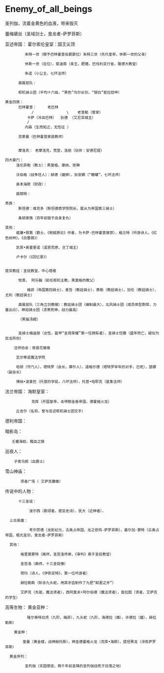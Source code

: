 # Enemy_of_all_beings

圣列伽，流着金黄色的血液，带来毁灭

蕾梅黛丝（圣域剑士，食龙者-萨罗菲斯）

亚述帝国：
	  霍尔索伦皇室：国王尖顶
	            
		     朱特一世（赐予巴林霍普伯爵爵位）朱特三世（先代皇帝，休斯一世的父亲）
		     
		     休斯一世（在位），斐迪南（亲王，肥猪，巴伐利亚行省，隆德大教堂）

		     朱诺（小公主，七环法师）

	      直属部队：
	         
		  枢机骑士团（平均十六级，“黑色”乌尔长剑，“银白”斐拉铠甲）

	黄金四族：
		  巴林霍普：     老巴林
			    /               \    老普勒（管家）
			  卡萨（冷血巴林）  狄德 （艾尼亚城主）
			  /
			 内森（生而知之，无性征 ）
		
		  克莱曼（巴林霍普家庭教师）     
		   
		  
		  摩洛克： 老摩洛克，梵登，洛丽（玩伴：安德尼娅）

	四大豪门：
		 洛伦菲勒（教士）：黑莫格，康纳，玫琳
		 
		 沃伯格（战争狂人）：赫德（雄狮），狄安娜（“糖罐”，七环法师）

		 奥本海默（财政）：

		 威朗特：

	贵族：
	      斯坦德：维克多（斯坦德商学院院长，扈从为帝国第三骑士）

	      条顿家族（百年前毁于血亲复仇）

	其他：
	     威廉•佩第（爵士，《税赋原论》作者，为卡萨·巴林霍普推崇），格兰特（吟游诗人，《红色树林》，《白蔷薇》）

	     凯恩•奥雷里诺（诺恩荒原，旦丁城主）

	     卢卡尔（《回忆录》）


	提亚教廷：圣徒教堂，中心塔楼
	          
		  牧首， 阿乐翰（前任枢机主教，黑莫格的教父）
		  
	          梅菲（帝国第四骑士），麦哲（教廷骑士），费勒（教廷骑士），加伦（教廷骑士），尤利（教廷骑士）
		  
		  直属部队（三角立剑教徽）：教廷骑士团（编制最大），北风骑士团（成员体型剽悍，力量出众），神焰骑士团（漆黑死神，战力最高）

		  （黑猫汤姆）

		 
		  圣骑士梅迪丽（女性，盔甲“圣母荣耀”第一任拥有者），圣骑士恺撒（盛年而亡，疑似为巨龙所伤）
	
        法师协会：夜昙花徽章
	         
		 瓦尔蒂诺魔法学院

		 哈顿（守门人），塔特罗（会长，摩尔人），道格尔德（塔特罗早年的对手，已死），瑟娜（副会长）
		 
		 博纳•波拿巴（托普的学徒，八环法师），托普•哈耶克（星象法师）


法兰帝国：
	     海默皇室：
	        
		        克库（开国皇帝，击垮郁金香帝国，德霍格火龙）

	     丘吉尔（名将，曾与亚述枢机骑士团交手）


德利帝国：

             


暗影岛：
      
       壬塞海蛟，黯血之狼

巡夜人：

        子夜乌鸦（血爵士）


雪山神庙：

           贤者广场（ 艾萨克雕像）

传说中的人物：

          十三圣徒：
	   
	           波尔西（歌颂者，提亚史诗），犹大（近神者），    
	  
	  上古英雄：
	  
	           考尔劳德（龙影纪元，古奥占帝国，龙之悲鸣-萨罗菲斯），基尔加·蒙特（古奥占帝国，极光圣剑，食龙者-萨罗菲斯）

	  其他：

	       格里莫蒙特（画师，圣哲洛师弟，《审判》悬于圣徒教堂）

	       圣哲洛（画师，十三圣徒像）
	      
	       荷玛（诗人，《伊弥亚特》，第一位吟游者）

	       赫拉勒斯（斩杀九头蛇，用其牙齿制作了九把“弑君之牙”）

	       艾萨克（先驱，魔法贤者），西阿莫夫•阿尔伯德（魔法贤者），查拉图（贤者，艾萨克的学生）

高等生物：
          黄金亚种：
	  
	          隆尔泰特白虎（九阶，梅菲），九头蛇（九阶，海德拉（雌），许德拉（雄），赫拉勒斯）

	    黄金种：
	  
	        奎曼（黄金蝰，战神赫托斯），神圣德霍格火龙（克库•海默），提坦黑龙（淬炼萨罗菲斯）

	  黄金序列：
	   
	         圣列伽（天国使徒，两千年前圣降的圣列伽战死于日落之地）
	



